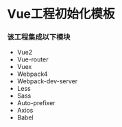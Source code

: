 # Vue工程初始化模板

### 该工程集成以下模块

- Vue2
- Vue-router
- Vuex
- Webpack4
- Webpack-dev-server
- Less
- Sass
- Auto-prefixer
- Axios
- Babel